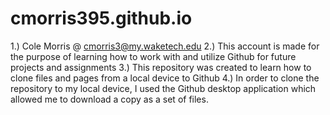 # cmorris395.github.io

1.) Cole Morris @ cmorris3@my.waketech.edu
2.) This account is made for the purpose of learning how to work with and utilize Github for future projects and assignments
3.) This repository was created to learn how to clone files and pages from a local device to Github
4.) In order to clone the repository to my local device, I used the Github desktop application which allowed me to download a copy as a set of files.
